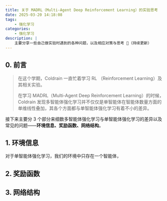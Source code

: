 ```yaml
---
title: 关于 MADRL（Multi-Agent Deep Reinforcement Learning）的实验思考
date: 2025-03-20 14:18:08
tags:
    - 强化学习
categories: 
    - 强化学习
description: |
    主要分享一些自己做实验时遇到的各种问题，以及相应对策与思考 🤔（持续更新）
---
```

## 0. 前言
> 在这个学期，Coldrain 一直忙着学习 RL （Reinforcement Learning）及其相关实验。
> 
> 在学习 MADRL（Multi-Agent Deep Reinforcement Learning）的时候，Coldrain 发现多智能体强化学习并不仅仅是单智能体在智能体数量方面的单维线性叠加，其各个方面都与单智能体强化学习有着不小的差异。

接下来主要分 3 个部分来细数多智能体强化学习与单智能体强化学习的差异以及常见的问题——**环境信息、奖励函数、网络结构**。

## 1. 环境信息
对于单智能体强化学习，我们的环境中只存在一个智能体，


## 2. 奖励函数



## 3. 网络结构


